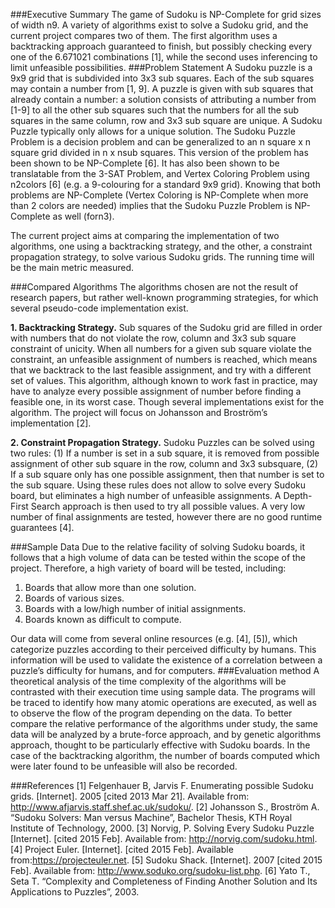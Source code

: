 ###Executive Summary 
The game of Sudoku is NP-Complete for grid sizes of width n9. A variety of algorithms exist to solve a Sudoku grid, and the current project compares two of them. The first algorithm uses a backtracking approach guaranteed to finish, but possibly checking every one of the 6.671021 combinations [1], while the second uses inferencing to limit unfeasible possibilities.
###Problem Statement
A Sudoku puzzle is a 9x9 grid that is subdivided into 3x3 sub squares. Each of the sub squares may contain a number from [1, 9]. A puzzle is given with sub squares that already contain a number: a solution consists of attributing a number from [1-9] to all the other sub squares such that the numbers for all the sub squares in the same column, row and 3x3 sub square are unique. A Sudoku Puzzle typically only allows for a unique solution. The Sudoku Puzzle Problem is a decision problem and can be generalized to an n square x n square grid divided in n x nsub squares. This version of the problem has been shown to be NP-Complete [6]. It has also been shown to be translatable from the 3-SAT Problem, and Vertex Coloring Problem using n2colors [6] (e.g. a 9-colouring for a standard 9x9 grid). Knowing that both problems are NP-Complete (Vertex Coloring is NP-Complete when more than 2 colors are needed) implies that the Sudoku Puzzle Problem is NP-Complete as well (forn3).

The current project aims at comparing the implementation of two algorithms, one using a backtracking strategy, and the other, a constraint propagation strategy, to solve various Sudoku grids. The running time will be the main metric measured.

###Compared Algorithms
The algorithms chosen are not the result of research papers, but rather well-known programming strategies, for which several pseudo-code implementation exist.

**1. Backtracking Strategy.** Sub squares of the Sudoku grid are filled in order with numbers that do not violate the row, column and 3x3 sub square constraint of unicity. When all numbers for a given sub square violate the constraint, an unfeasible assignment of numbers is reached, which means that we backtrack to the last feasible assignment, and try with a different set of values. This algorithm, although known to work fast in practice, may have to analyze every possible assignment of number before finding a feasible one, in its worst case. Though several implementations exist for the algorithm. The project will focus on Johansson and Broström’s implementation [2].

**2. Constraint Propagation Strategy.** Sudoku Puzzles can be solved using two rules: (1) If a number is set in a sub square, it is removed from possible assignment of other sub square in the row, column and 3x3 subsquare, (2) If a sub square only has one possible assignment, then that number is set to the sub square. Using these rules does not allow to solve every Sudoku board, but eliminates a high number of unfeasible assignments. A Depth-First Search approach is then used to try all possible values. A very low number of final assignments are tested, however there are no good runtime guarantees [4].

###Sample Data
Due to the relative facility of solving Sudoku boards, it follows that a high volume of data can be tested within the scope of the project. Therefore, a high variety of board will be tested, including: 

1. Boards that allow more than one solution.
2. Boards of various sizes.
3. Boards with a low/high number of initial assignments.
4. Boards known as difficult to compute.

Our data will come from several online resources (e.g. [4], [5]), which categorize puzzles according to their perceived difficulty by humans. This information will be used to validate the existence of a correlation between a puzzle’s difficulty for humans, and for computers.
###Evaluation method
A theoretical analysis of the time complexity of the algorithms will be contrasted with their execution time using sample data. The programs will be traced to identify how many atomic operations are executed, as well as to observe the flow of the program depending on the data. To better compare the relative performance of the algorithms under study, the same data will be analyzed by a brute-force approach, and by genetic algorithms approach, thought to be particularly effective with Sudoku boards. In the case of the backtracking algorithm, the number of boards computed which were later found to be unfeasible will also be recorded.

###References
[1] Felgenhauer B, Jarvis F. Enumerating possible Sudoku grids. [Internet]. 2005 [cited 2013 Mar 21]. Available from: http://www.afjarvis.staff.shef.ac.uk/sudoku/.
[2] Johansson S., Broström A. “Sudoku Solvers: Man versus Machine”, Bachelor Thesis, KTH Royal Institute of Technology, 2000.
[3] Norvig, P. Solving Every Sudoku Puzzle [Internet]. [cited 2015 Feb]. Available from: http://norvig.com/sudoku.html.
[4] Project Euler. [Internet]. [cited 2015 Feb]. Available from:https://projecteuler.net.
[5] Sudoku Shack. [Internet]. 2007 [cited 2015 Feb]. Available from: http://www.soduko.org/sudoku-list.php.
[6] Yato T., Seta T. “Complexity and Completeness of Finding Another Solution and Its Applications to Puzzles”, 2003.
